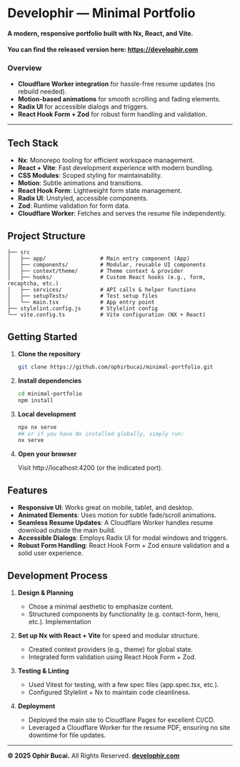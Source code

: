 # Develophir — Minimal Portfolio
#### A modern, responsive portfolio built with Nx, React, and Vite.
#### You can find the released version here: https://develophir.com

### Overview
- **Cloudflare Worker integration** for hassle-free resume updates (no rebuild needed).
- **Motion-based animations** for smooth scrolling and fading elements.
- **Radix UI** for accessible dialogs and triggers.
- **React Hook Form + Zod** for robust form handling and validation.
---

## Tech Stack
- **Nx**: Monorepo tooling for efficient workspace management.
- **React + Vite**: Fast development experience with modern bundling.
- **CSS Modules**: Scoped styling for maintainability.
- **Motion**: Subtle animations and transitions.
- **React Hook Form**: Lightweight form state management.
- **Radix UI**: Unstyled, accessible components.
- **Zod**: Runtime validation for form data.
- **Cloudflare Worker**: Fetches and serves the resume file independently.

## Project Structure
```
├── src
│   ├── app/                 # Main entry component (App)
│   ├── components/          # Modular, reusable UI components
│   ├── context/theme/       # Theme context & provider
│   ├── hooks/               # Custom React hooks (e.g., form, recaptcha, etc.)
│   ├── services/            # API calls & helper functions
│   ├── setupTests/          # Test setup files
│   └── main.tsx             # App entry point
├── stylelint.config.js      # Stylelint config
└── vite.config.ts           # Vite configuration (NX + React)
```

## Getting Started
1. **Clone the repository**

    ```bash
    git clone https://github.com/ophirbucai/minimal-portfolio.git
    ```
2. **Install dependencies**

    ```bash
    cd minimal-portfolio
    npm install
    ```
3. **Local development**

    ```bash
    npx nx serve 
    ## or if you have Nx installed globally, simply run:
    nx serve
    ```
4. **Open your browser**

    Visit http://localhost:4200 (or the indicated port).

## Features
- **Responsive UI**: Works great on mobile, tablet, and desktop.
- **Animated Elements**: Uses motion for subtle fade/scroll animations.
- **Seamless Resume Updates**: A Cloudflare Worker handles resume download outside the main build.
- **Accessible Dialogs**: Employs Radix UI for modal windows and triggers.
- **Robust Form Handling**: React Hook Form + Zod ensure validation and a solid user experience.

## Development Process
1. **Design & Planning**
   - Chose a minimal aesthetic to emphasize content.
   - Structured components by functionality (e.g. contact-form, hero, etc.).
   Implementation

2. **Set up Nx with React + Vite** for speed and modular structure.
   - Created context providers (e.g., theme) for global state.
   - Integrated form validation using React Hook Form + Zod.

3. **Testing & Linting**
   - Used Vitest for testing, with a few spec files (app.spec.tsx, etc.).
   - Configured Stylelint + Nx to maintain code cleanliness.

4. **Deployment**
   - Deployed the main site to Cloudflare Pages for excellent CI/CD.
   - Leveraged a Cloudflare Worker for the resume PDF, ensuring no site downtime for file updates.

--- 

**&copy; 2025 Ophir Bucai.** All Rights Reserved. [**develophir.com**](https://develophir.com)
